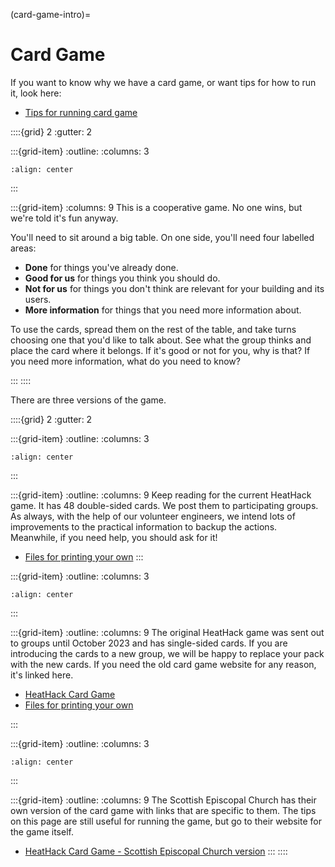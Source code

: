 (card-game-intro)=
# Card Game  

If you want to know why we have a card game, or want tips for how to run it, look here:

- [Tips for running card game](card-game-tips)

::::{grid} 2
:gutter: 2

:::{grid-item}
:outline:
:columns: 3
```{image} /images/card-game/card-sorting-2-cropped-to-be-unidentifiable.jpg
:align: center
```
:::

:::{grid-item}
:columns: 9
This is a cooperative game.  No one wins, but we're told it's fun anyway.  

You'll need to sit around a big table.  On one side, you'll need four labelled areas:

- **Done** for things you've already done.
- **Good for us** for things you think you should do.
- **Not for us** for things you don't think are relevant for your building and its users.
- **More information** for things that you need more information about.

To use the cards, spread them on the rest of the table, and take turns choosing one that you'd like to talk about.  See what the group thinks and place the card where it belongs.  If it's good  or not for you, why is that?  If you need more information, what do you need to know?

:::
::::




<!-- ```{admonition} Card game versions -->

There are three versions of the game.


::::{grid} 2
:gutter: 2

:::{grid-item}
:outline: 
:columns: 3
```{image} /images/card-game/sample-card-v2.png
:align: center
```
:::


:::{grid-item}
:outline: 
:columns: 9
Keep reading for the current HeatHack game. It has 48 double-sided cards.  We post them to participating groups.  As always, with the help of our volunteer engineers, we intend lots of improvements to the practical information to backup the actions.  Meanwhile, if you need help, you should ask for it!  

- [Files for printing your own](https://drive.google.com/drive/folders/13efGHuvEN5zjEnxEG1RfoJ39EvKoDLig) 
:::

:::{grid-item}
:outline: 
:columns: 3
```{image}  /images/card-game/sample-card-v1.png
:align: center
```
:::


:::{grid-item}
:outline:
:columns: 9
The original HeatHack game was sent out to groups until October 2023 and has single-sided cards.  If you are introducing the cards to a new group, we will be happy to replace your pack with the new cards.  If you need the old card game website for any reason, it's linked here.

- [HeatHack Card Game](https://jeancarletta.github.io/HeatHack-Card-Game/intro.html)
- [Files for printing your own](https://drive.google.com/drive/folders/12ClLfECToujEQ_mFHzxR43c0Aub_qGfR)

:::

:::{grid-item}
:outline: 
:columns: 3
```{image} /images/card-game/sec-card-front.png
:align: center
```
:::


:::{grid-item}
:outline:
:columns: 9
The Scottish Episcopal Church has their own version of the card game with links that are specific to them.  The tips on this page are still useful for running the game, but go to their website for the game itself.

- [HeatHack Card Game - Scottish Episcopal Church version](https://toolkit.secnetzero.org/online-cards.html)
:::
::::



